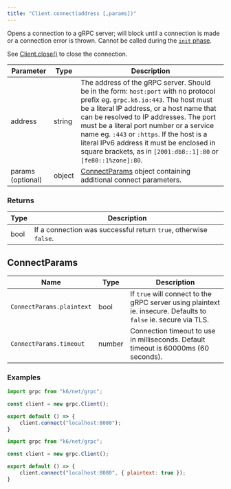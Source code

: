 ```yaml
---
title: "Client.connect(address [,params])"
---
```


Opens a connection to a gRPC server; will block until a connection is made or a connection error is thrown. Cannot be called during the [`init` phase](/using-k6/test-life-cycle).

See [Client.close()]() to close the connection.

| Parameter | Type | Description |
|-----------|------|-------------|
| address | string | The address of the gRPC server. Should be in the form: `host:port` with no protocol prefix eg. `grpc.k6.io:443`. The host must be a literal IP address, or a host name that can be resolved to IP addresses.  The port must be a literal port number or a service name eg. `:443` or `:https`. If the host is a literal IPv6 address it must be enclosed in square brackets, as in `[2001:db8::1]:80` or `[fe80::1%zone]:80`. |
| params (optional) | object | [ConnectParams](#connectparams) object containing additional connect parameters. |

### Returns

| Type | Description |
|------|-------------|
| bool | If a connection was successful return `true`, otherwise `false`.


## ConnectParams

| Name | Type | Description |
|------|------|-------------|
| `ConnectParams.plaintext` | bool | If `true` will connect to the gRPC server using plaintext ie. insecure. Defaults to `false` ie. secure via TLS. |
| `ConnectParams.timeout` | number | Connection timeout to use in milliseconds. Default timeout is 60000ms (60 seconds). |

### Examples

<div class="code-group" data-props='{"labels": ["Simple example"], "lineNumbers": [true]}'>

```js
import grpc from "k6/net/grpc";

const client = new grpc.Client();

export default () => {
    client.connect("localhost:8080");
}
```
</div>

<div class="code-group" data-props='{"labels": ["Insecure connection"], "lineNumbers": [true]}'>

```js
import grpc from "k6/net/grpc";

const client = new grpc.Client();

export default () => {
    client.connect("localhost:8080", { plaintext: true });
}
```
</div>
